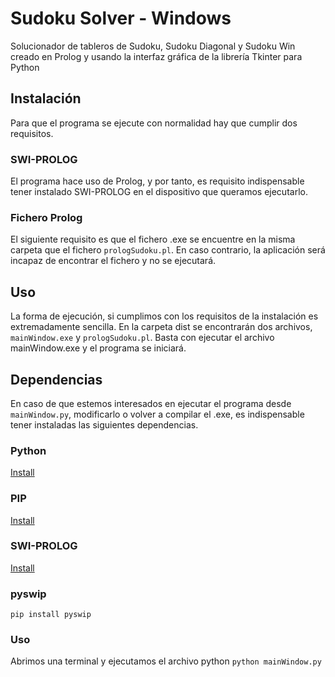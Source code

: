 # Sudoku Solver - Windows
Solucionador de tableros de Sudoku, Sudoku Diagonal y Sudoku Win creado en Prolog y usando la interfaz gráfica de la librería Tkinter para Python
## Instalación
Para que el programa se ejecute con normalidad hay que cumplir dos requisitos.
### SWI-PROLOG
El programa hace uso de Prolog, y por tanto, es requisito indispensable tener instalado SWI-PROLOG en el dispositivo que queramos ejecutarlo.
### Fichero Prolog
El siguiente requisito es que el fichero .exe se encuentre en la misma carpeta que el fichero `prologSudoku.pl`. En caso contrario, la aplicación será incapaz de encontrar el fichero y no se ejecutará.

## Uso
La forma de ejecución, si cumplimos con los requisitos de la instalación es extremadamente sencilla. En la carpeta dist se encontrarán dos archivos, `mainWindow.exe` y `prologSudoku.pl`. Basta con ejecutar el archivo mainWindow.exe y el programa se iniciará.

## Dependencias
En caso de que estemos interesados en ejecutar el programa desde `mainWindow.py`, modificarlo o volver a compilar el .exe, es indispensable tener instaladas las siguientes dependencias.
### Python

[Install](https://www.python.org/downloads/)

### PIP

[Install](https://pypi.org/project/pip/)

### SWI-PROLOG

[Install](https://www.swi-prolog.org/download/stable)

### pyswip
`pip install pyswip`

### Uso

Abrimos una terminal y ejecutamos el archivo python
`python mainWindow.py`